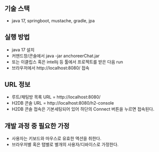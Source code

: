 ## 기술 스택
- java 17, springboot, mustache, gradle, jpa


## 실행 방법
- java 17 설치
- 커맨드창/콘솔에서 java -jar anchoreerChat.jar
- 또는 이클립스 혹은 intellij 등 툴에서 프로젝트를 받은 다음 run
- 브라우저에서 http://localhost:8080/ 접속

## URL 정보
- 루트/채팅방 목록 URL =  http://localhost:8080/
- H2DB 콘솔 URL = http://localhost:8080/h2-console
- H2DB 콘솔 접속은 기본세팅되어 있어 하단의 Connect 버튼을 누르면 접속된다.

## 개발 과정 중 필요한 가정
- 사용자는 키보드와 마우스로 유효한 액션을 취한다.
- 브라우저별 혹은 탭별로 별개의 사용자/디바이스로 가정한다.